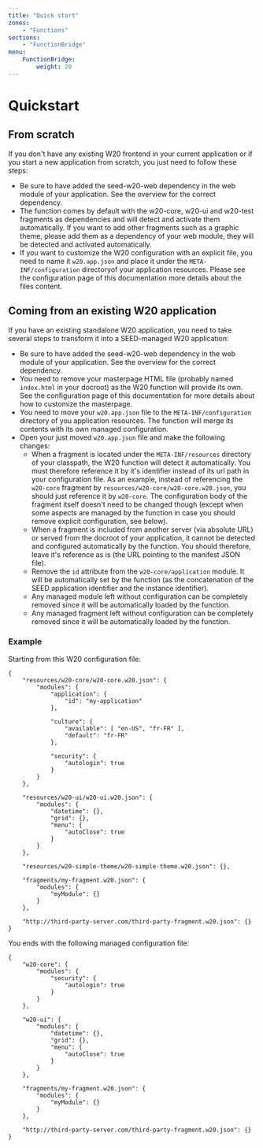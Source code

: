 ```yaml
---
title: "Quick start"
zones:
    - "Functions"
sections:
    - "FunctionBridge"
menu:
    FunctionBridge:
        weight: 20
---
```


Quickstart
==========

From scratch
------------
If you don't have any existing W20 frontend in your current application or if you start a new application from scratch, you just need to follow these steps:

* Be sure to have added the seed-w20-web dependency in the web module of your application. See the overview for the correct dependency.
* The function comes by default with the w20-core, w20-ui and w20-test fragments as dependencies and will detect and activate them automatically. If you want to add other fragments such as a graphic theme, please add them as a dependency of your web module, they will be detected and activated automatically.
* If you want to customize the W20 configuration with an explicit file, you need to name it `w20.app.json` and place it under the `META-INF/configuration` directoryof your application resources. Please see the configuration page of this documentation more details about the files content. 


Coming from an existing W20 application
---------------------------------------

If you have an existing standalone W20 application, you need to take several steps to transform it into a SEED-managed W20 application:

* Be sure to have added the seed-w20-web dependency in the web module of your application. See the overview for the correct dependency.
* You need to remove your masterpage HTML file (probably named `index.html` in your docroot) as the W20 function will provide its own. See the configuration page of this documentation for more details about how to customize the masterpage.
* You need to move your `w20.app.json` file to the `META-INF/configuration` directory of you application resources. The function will merge its contents with its own managed configuration.
* Open your just moved `w20.app.json` file and make the following changes:
  * When a fragment is located under the `META-INF/resources` directory of your classpath, the W20 function will detect it automatically. You must therefore reference it by it's identifier instead of its url path in your configuration file. As an example, instead of referencing the `w20-core` fragment by `resources/w20-core/w20-core.w20.json`, you should just reference it by `w20-core`. The configuration body of the fragment itself doesn't need to be changed though (except when some aspects are managed by the function in case you should remove explicit configuration, see below).
  * When a fragment is included from another server (via absolute URL) or served from the docroot of your application, it cannot be detected and configured automatically by the function. You should therefore, leave it's reference as is (the URL pointing to the manifest JSON file).
  * Remove the `id` attribute from the `w20-core/application` module. It will be automatically set by the function (as the concatenation of the SEED application identifier and the instance identifier).
  * Any managed module left without configuration can be completely removed since it will be automatically loaded by the function.
  * Any managed fragment left without configuration can be completely removed since it will be automatically loaded by the function.


### Example

Starting from this W20 configuration file:

    {
        "resources/w20-core/w20-core.w20.json": {
            "modules": {
                "application": {
                    "id": "my-application"
                },
                
                "culture": {
                    "available": [ "en-US", "fr-FR" ],
                    "default": "fr-FR"
                },
            
                "security": {
                    "autologin": true
                }
            }
        },
    
        "resources/w20-ui/w20-ui.w20.json": {
            "modules": {
                "datetime": {},
                "grid": {},
                "menu": {
                    "autoClose": true
                }
            }
        },
        
        "resources/w20-simple-theme/w20-simple-theme.w20.json": {},
        
        "fragments/my-fragment.w20.json": {
            "modules": {
                "myModule": {}
            }
        },
        
        "http://third-party-server.com/third-party-fragment.w20.json": {}
    }
    
You ends with the following managed configuration file:

    {
        "w20-core": {
            "modules": {
                "security": {
                    "autologin": true
                }
            }
        },
    
        "w20-ui": {
            "modules": {
                "datetime": {},
                "grid": {},
                "menu": {
                    "autoClose": true
                }
            }
        },
        
        "fragments/my-fragment.w20.json": {
            "modules": {
                "myModule": {}
            }
        },
        
        "http://third-party-server.com/third-party-fragment.w20.json": {}
    }